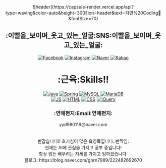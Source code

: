 <div align="center">
![header](https://capsule-render.vercel.app/api?type=waving&color=auto&height=300&section=header&text=지민%20Coding🎃&fontSize=70)
  
  <h2>:이빨을_보이며_웃고_있는_얼굴:SNS:이빨을_보이며_웃고_있는_얼굴:</h2>
  
  [![Facebook](https://img.shields.io/badge/Facebook-1877F2?style=flat-square&logo=Facebook&logoColor=white)](github.com/Joowon0220/TODO-List)
  [![Instagram](https://img.shields.io/badge/Instagram-E4405F?style=flat-square&logo=Instagram&logoColor=white)](github.com/Joowon0220/TODO-List)
  [![Naver](https://img.shields.io/badge/Blog-03C75A?style=flat-square&logo=Naver&logoColor=white)](github.com/Joowon0220/TODO-List)
  [![Kakao](https://img.shields.io/badge/KakaoTalk-FFCD00?style=flat-square&logo=KakaoTalk&logoColor=white)](github.com/Joowon0220/TODO-List)
  
  <h1>:근육:Skills!!</h1>
  
[![Java](https://img.shields.io/badge/Java-007396?style=flat-square&logo=Java&logoColor=white)](github.com/Joowon0220/TODO-List)
[![Spring](https://img.shields.io/badge/SpringBoot-6DB33F?style=flat-square&logo=SpringBoot&logoColor=white)](github.com/Joowon0220/TODO-List)
[![MySQL](https://img.shields.io/badge/MySQL-4479A1?style=flat-square&logo=MySQL&logoColor=white)](github.com/Joowon0220/TODO-List)
[![MariaDB](https://img.shields.io/badge/MariaDB-003545?style=flat-square&logo=MariaDB&logoColor=white)](github.com/Joowon0220/TODO-List)<br/>
[![JS](https://img.shields.io/badge/JavaScript-F7DF1E?style=flat-square&logo=JavaScript&logoColor=black)](github.com/Joowon0220/TODO-List)
[![HTML](https://img.shields.io/badge/HTML5-FF6550?style=flat-square&logo=HTML5&logoColor=white)](github.com/Joowon0220/TODO-List)
[![CSS](https://img.shields.io/badge/CSS-1572B6?style=flat-square&logo=CSS3&logoColor=white)](github.com/Joowon0220/TODO-List)
[![jQuery](https://img.shields.io/badge/jQuery-0769AD?style=flat-square&logo=jQuery&logoColor=white)](github.com/Joowon0220/TODO-List)<br/>
  
<h3>:연애편지:Email:연애편지:</h3>
yyd980119@naver.com
<br/><br/><br/>
반갑습니다!! 호기심이 많은 육영득입니다.:반짝임:<br/>
현재는 AI에 관심을 가지고 공부 중입니다!<br/>
항상 뭐든 배우려는 자세를 가지고 임하겠습니다.<br/>
블로그: https://blog.naver.com/ghrn7989/222482692670
</div>
